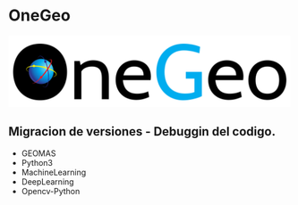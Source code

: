 # OneGeo
![GMas](https://github.com/Valkirian/OneGeo/blob/master/dependencias/static/Logo-OneGeo.png)
## Migracion de versiones - Debuggin del codigo.
+ GEOMAS
+ Python3
+ MachineLearning
+ DeepLearning
+ Opencv-Python
